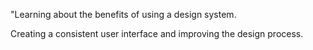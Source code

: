 "Learning about the benefits of using a design system.

Creating a consistent user interface and improving the design process.